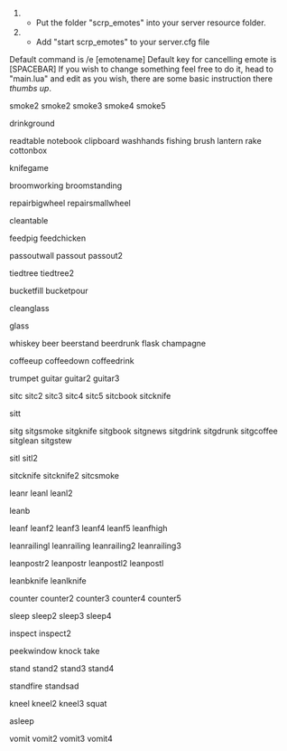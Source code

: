 
1) - Put the folder "scrp_emotes" into your server resource folder.
2) - Add "start scrp_emotes" to your server.cfg file


Default command is /e [emotename]
Default key for cancelling emote is [SPACEBAR]
If you wish to change something feel free to do it, head to "main.lua" and edit as you wish, there are some basic instruction there *thumbs up*.


smoke2
smoke2 
smoke3 
smoke4
smoke5 

drinkground

readtable
notebook 
clipboard 
washhands 
fishing
brush 
lantern 
rake 
cottonbox 

knifegame 

broomworking 
broomstanding 

repairbigwheel 
repairsmallwheel 

cleantable

feedpig 
feedchicken 

passoutwall 
passout 
passout2 

tiedtree
tiedtree2 

bucketfill
bucketpour 

cleanglass 

glass

whiskey 
beer
beerstand
beerdrunk 
flask 
champagne 

coffeeup
coffeedown
coffeedrink

trumpet
guitar
guitar2
guitar3

sitc 
sitc2 
sitc3
sitc4
sitc5
sitcbook
sitcknife

sitt

sitg
sitgsmoke
sitgknife
sitgbook
sitgnews
sitgdrink
sitgdrunk
sitgcoffee
sitglean
sitgstew

sitl
sitl2


sitcknife
sitcknife2
sitcsmoke


leanr
leanl
leanl2

leanb

leanf
leanf2
leanf3
leanf4
leanf5
leanfhigh

leanrailingl
leanrailing
leanrailing2
leanrailing3

leanpostr2
leanpostr
leanpostl2
leanpostl

leanbknife
leanlknife

counter
counter2
counter3
counter4
counter5

sleep
sleep2
sleep3
sleep4

inspect
inspect2

peekwindow
knock
take

stand
stand2
stand3
stand4

standfire
standsad

kneel
kneel2
kneel3
squat

asleep

vomit
vomit2
vomit3
vomit4
